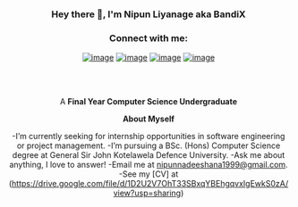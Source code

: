 
<h3 title="hehehe" align = "center"> Hey there 👋, I'm Nipun Liyanage aka BandiX</h3>

<h3 align="center">Connect with me:</h3>
<div align="center">

[![image](https://img.shields.io/badge/LinkedIn-0077B5?style=for-the-badge&logo=linkedin&logoColor=white)](www.linkedin.com/in/nipun-nadeeshana)
[![image](https://img.shields.io/badge/Instagram-E4405F?style=for-the-badge&logo=instagram&logoColor=white)](https://www.instagram.com/bandi.x_/?hl=en)
[![image](https://img.shields.io/badge/Gmail-D14836?style=for-the-badge&logo=gmail&logoColor=white)](mailto:nipunnadeeshana1999@gmail.com)
[![image](https://img.shields.io/badge/Twitter-1DA1F2?style=for-the-badge&logo=twitter&logoColor=white)](https://twitter.com/nipun_liyanage)
  
</div>


<div align = "center">
<br />
<br />

A **Final Year Computer Science Undergraduate** 


**About Myself**

-I’m currently seeking for internship opportunities in software engineering or project management.
-I’m pursuing a BSc. (Hons) Computer Science degree at General Sir John Kotelawela Defence University.
-Ask me about anything, I love to answer!
-Email me at [nipunnadeeshana1999@gmail.com](mailto:nipunnadeeshana1999@gmail.com).
-See my [CV] at (https://drive.google.com/file/d/1D2U2V7OhT33SBxqYBEhgqvxIgEwkS0zA/view?usp=sharing) 

</div>


